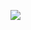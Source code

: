 ![](https://github.com/StudentSecretMater/StudentSecretMater.github.io/blob/main/9A3FC4E1-7B9A-4EE4-B902-E860B2C33FB7.jpeg)
